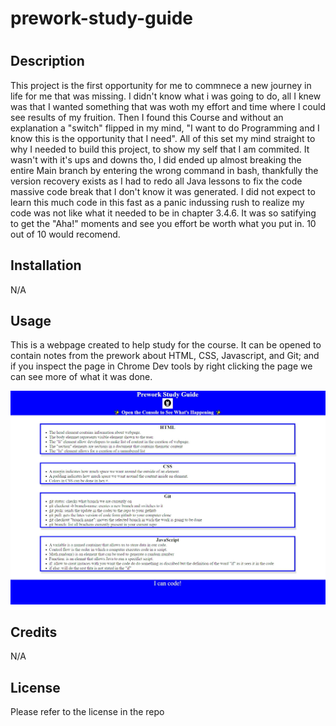 # prework-study-guide

# <Prework-Study-Guide HTML>

## Description

This project is the first opportunity for me to commnece a new journey in life for me that was missing. I didn't know what i was going to do, all I knew was that I wanted something that was woth my effort and time where I could see results of my fruition. Then I found this Course and without an explanation a "switch" flipped in my mind, "I want to do Programming and I know this is the opportunity that I need". All of this set my mind straight to why I needed to build this project, to show my self that I am commited. It wasn't with it's ups and downs tho, I did ended up almost breaking the entire Main branch by entering the wrong command in bash, thankfully the version recovery exists as I had to redo all Java lessons to fix the code massive code break that I don't know it was generated. I did not expect to learn this much code in this fast as a panic indussing rush to realize my code was not like what it needed to be in chapter 3.4.6. It was so satifying to get the "Aha!" moments and see you effort be worth what you put in. 10 out of 10 would recomend.


## Installation

N/A

## Usage

This is a webpage created to help study for the course.
It can be opened to contain notes from the prework about HTML, CSS, Javascript, and Git; and if you inspect the page in Chrome Dev tools by right clicking the page we can see more of what it was done.

![alt text](assets\Screenshot.jpg.JPG)

## Credits

N/A

## License

Please refer to the license in the repo
